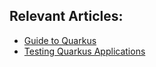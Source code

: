 ## Relevant Articles:

- [Guide to Quarkus](https://www.baeldung.com/quarkus-io)
- [Testing Quarkus Applications](https://www.baeldung.com/java-quarkus-testing)
